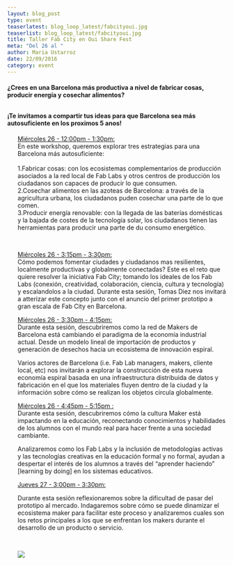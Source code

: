 ```yaml
---
layout: blog_post
type: event
teaserlatest: blog_loop_latest/fabcityoui.jpg
teaserlist: blog_loop_latest/fabcityoui.jpg
title: Taller Fab City en Oui Share Fest
meta: "Del 26 al "
author: Maria Ustarroz
date: 22/09/2016
category: event
---
```



<h4>¿Crees en una Barcelona más productiva a nivel de fabricar cosas, producir energía y cosechar alimentos?<br>
  <br>

¡Te invitamos a compartir tus ideas para que Barcelona sea más autosuficiente en los proximos 5 anos!<br>
</h4>
<ul>
  <a href="http://sched.co/8Yfg">Miércoles 26 - 12:00pm - 1:30pm: </a>  
  <br>
En este workshop, queremos explorar tres estrategias para una Barcelona más autosuficiente:<br>
<br>
1.Fabricar cosas: con los ecosistemas complementarios de producción asociados a la red local de Fab Labs y otros centros de producción los ciudadanos son capaces de producir lo que consumen.<br>
2.Cosechar alimentos en las azoteas de Barcelona: a través de la agricultura urbana, los ciudadanos puden cosechar una parte de lo que comen.<br>
3.Producir energía renovable: con la llegada de las baterías domésticas y la bajada de costes de la tecnología solar, los ciudadanos tienen las herramientas para producir una parte de du consumo energético.<br>
</ul>
    <br>
    
<ul>
    <a href="http://sched.co/8Yfh"> Miércoles 26 - 3:15pm - 3:30pm:</a> <br> Cómo podemos fomentar ciudades y ciudadanos mas resilientes, localmente productivas y globalmente conectadas?
Este es el reto que quiere resolver la iniciativa Fab City; tomando los ideales de los Fab Labs (conexión, creatividad, colaboración, ciencia, cultura y tecnología) y escalandolos a la ciudad. Durante esta sesión, Tomas Diez nos invitará a atterizar este concepto junto con el anuncio del primer prototipo a gran escala de Fab City en Barcelona.  </ul>
<ul>
   <a href="http://sched.co/8Yfe">Miércoles 26 - 3:30pm - 4:15pm: </a> <br>Durante esta sesión, descubriremos como la red de Makers de Barcelona está cambiando el paradigma de la economía industrial actual. Desde un modelo lineal de importación de productos y generación de desechos hacia un ecosistema de innovación espiral.

Varios actores de Barcelona (i.e. Fab Lab managers, makers, cliente local, etc) nos invitarán a explorar la construcción de esta nueva economía espiral basada en una infraestructura distribuida de datos y fabricación en el que los materiales fluyen dentro de la ciudad y la información sobre cómo se realizan los objetos circula globalmente. </ul>

<ul>
<a href="http://sched.co/8Yff">Miércoles 26 - 4:45pm - 5:15pm : </a>  <br>  Durante esta sesión, descubriremos cómo la cultura Maker está impactando en la educación, reconectando conocimientos y habilidades de los alumnos con el mundo real para hacer frente a una sociedad cambiante.

Analizaremos como los Fab Labs y la inclusión de metodologías activas y las tecnologías creativas en la educación formal y no formal, ayudan a despertar el interés de los alumnos a través del “aprender haciendo” [learning by doing] en los sistemas educativos.</ul>


<ul>
<a href="http://sched.co/8YgA">Jueves 27 - 3:00pm - 3:30pm: </a>  <br>
    
 Durante esta sesión reflexionaremos sobre la dificultad de pasar del prototipo al mercado. Indagaremos sobre cómo se puede dinamizar el ecosistema maker para facilitar este proceso y analizaremos cuales son los retos principales a los que se enfrentan los makers durante el desarrollo de un producto o servicio. 
</ul>

 <br>

<ul><img src= "http://www.fablabbcn.org/img/blog/blog_loop_latest/opendayoct2016.jpg" align="middle"> </ul>

<br>

